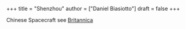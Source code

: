 +++
title = "Shenzhou"
author = ["Daniel Biasiotto"]
draft = false
+++

Chinese Spacecraft
see [Britannica](https://www.britannica.com/technology/Shenzhou)

